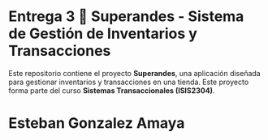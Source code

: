 # Entrega 3 🛒 Superandes - Sistema de Gestión de Inventarios y Transacciones

Este repositorio contiene el proyecto **Superandes**, una aplicación diseñada para gestionar inventarios y transacciones en una tienda. Este proyecto forma parte del curso **Sistemas Transaccionales (ISIS2304)**.

# Esteban Gonzalez Amaya


